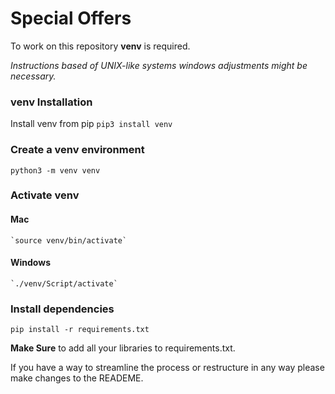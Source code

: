 # Special Offers

To work on this repository **venv** is required.

*Instructions based of UNIX-like systems windows adjustments might be necessary.*

### venv Installation

Install venv from pip
`pip3 install venv`

### Create a venv environment

`python3 -m venv venv`

### Activate venv 
  #### Mac
    `source venv/bin/activate`
  #### Windows
    `./venv/Script/activate`

### Install dependencies
`pip install -r requirements.txt`

**Make Sure** to add all your libraries to requirements.txt.

If you have a way to streamline the process or restructure in any way please make changes to the READEME.
